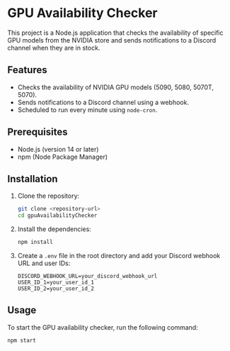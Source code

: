 # GPU Availability Checker

This project is a Node.js application that checks the availability of specific GPU models from the NVIDIA store and sends notifications to a Discord channel when they are in stock.

## Features

- Checks the availability of NVIDIA GPU models (5090, 5080, 5070T, 5070).
- Sends notifications to a Discord channel using a webhook.
- Scheduled to run every minute using `node-cron`.

## Prerequisites

- Node.js (version 14 or later)
- npm (Node Package Manager)

## Installation

1. Clone the repository:
    ```sh
    git clone <repository-url>
    cd gpuAvailabilityChecker
    ```

2. Install the dependencies:
    ```sh
    npm install
    ```

3. Create a `.env` file in the root directory and add your Discord webhook URL and user IDs:
    ```env
    DISCORD_WEBHOOK_URL=your_discord_webhook_url
    USER_ID_1=your_user_id_1
    USER_ID_2=your_user_id_2
    ```

## Usage

To start the GPU availability checker, run the following command:
```sh
npm start